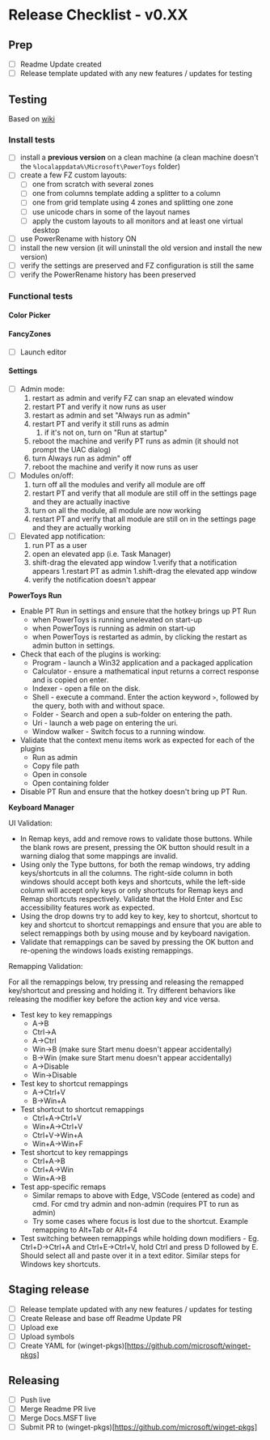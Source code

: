 # Release Checklist - v0.XX

## Prep

- [ ] Readme Update created
- [ ] Release template updated with any new features / updates for testing

## Testing 

Based on [wiki](https://github.com/microsoft/PowerToys/wiki/Release-check-list)

### Install tests
- [ ] install a **previous version** on a clean machine (a clean machine doesn't the `%localappdata%\Microsoft\PowerToys` folder)
- [ ] create a few FZ custom layouts:
    - [ ] one from scratch with several zones
    - [ ] one from columns template adding a splitter to a column
    - [ ] one from grid template using 4 zones and splitting one zone
    - [ ] use unicode chars in some of the layout names
    - [ ] apply the custom layouts to all monitors and at least one virtual desktop
- [ ] use PowerRename with history ON
- [ ] install the new version (it will uninstall the old version and install the new version)
- [ ] verify the settings are preserved and FZ configuration is still the same
- [ ] verify the PowerRename history has been preserved

### Functional tests

#### Color Picker
#### FancyZones

- [ ] Launch editor

#### Settings

- [ ] Admin mode:
   1. restart as admin and verify FZ can snap an elevated window
   1. restart PT and verify it now runs as user
   1. restart as admin and set "Always run as admin"
   1. restart PT and verify it still runs as admin
      1. if it's not on, turn on "Run at startup"
   1. reboot the machine and verify PT runs as admin (it should not prompt the UAC dialog)
   1. turn Always run as admin" off
   1. reboot the machine and verify it now runs as user
- [ ] Modules on/off:
   1. turn off all the modules and verify all module are off
   1. restart PT and verify that all module are still off in the settings page and they are actually inactive
   1. turn on all the module, all module are now working
   1. restart PT and verify that all module are still on in the settings page and they are actually working
- [ ] Elevated app notification:
   1. run PT as a user
   1. open an elevated app (i.e. Task Manager)
   1. shift-drag the elevated app window
   1.verify that a notification appears
   1.restart PT as admin
   1.shift-drag the elevated app window
   1. verify the notification doesn't appear

**PowerToys Run**

 - Enable PT Run in settings and ensure that the hotkey brings up PT Run 
   - when PowerToys is running unelevated on start-up
   - when PowerToys is running as admin on start-up
   - when PowerToys is restarted as admin, by clicking the restart as admin button in settings.
 - Check that each of the plugins is working:
   - Program - launch a Win32 application and a packaged application
   - Calculator - ensure a mathematical input returns a correct response and is copied on enter.
   - Indexer - open a file on the disk.
   - Shell - execute a command. Enter the action keyword `>`, followed by the query, both with and without space.
   - Folder - Search and open a sub-folder on entering the path.
   - Uri - launch a web page on entering the uri.
   - Window walker - Switch focus to a running window.
 - Validate that the context menu items work as expected for each of the plugins
   - Run as admin
   - Copy file path
   - Open in console
   - Open containing folder
 - Disable PT Run and ensure that the hotkey doesn't bring up PT Run.

**Keyboard Manager**

UI Validation:

  - In Remap keys, add and remove rows to validate those buttons. While the blank rows are present, pressing the OK button should result in a warning dialog that some mappings are invalid.
  - Using only the Type buttons, for both the remap windows, try adding keys/shortcuts in all the columns. The right-side column in both windows should accept both keys and shortcuts, while the left-side column will accept only keys or only shortcuts for Remap keys and Remap shortcuts respectively. Validate that the Hold Enter and Esc accessibility features work as expected.
  - Using the drop downs try to add key to key, key to shortcut, shortcut to key and shortcut to shortcut remappings and ensure that you are able to select remappings both by using mouse and by keyboard navigation.
  - Validate that remappings can be saved by pressing the OK button and re-opening the windows loads existing remappings.

Remapping Validation:

For all the remappings below, try pressing and releasing the remapped key/shortcut and pressing and holding it. Try different behaviors like releasing the modifier key before the action key and vice versa.
  - Test key to key remappings
    - A->B
    - Ctrl->A
    - A->Ctrl
    - Win->B (make sure Start menu doesn't appear accidentally)
    - B->Win (make sure Start menu doesn't appear accidentally)
    - A->Disable
    - Win->Disable
  - Test key to shortcut remappings
    - A->Ctrl+V
    - B->Win+A
  - Test shortcut to shortcut remappings
    - Ctrl+A->Ctrl+V
    - Win+A->Ctrl+V
    - Ctrl+V->Win+A
    - Win+A->Win+F
  - Test shortcut to key remappings
    - Ctrl+A->B
    - Ctrl+A->Win
    - Win+A->B
  - Test app-specific remaps
    - Similar remaps to above with Edge, VSCode (entered as code) and cmd. For cmd try admin and non-admin (requires PT to run as admin)
    - Try some cases where focus is lost due to the shortcut. Example remapping to Alt+Tab or Alt+F4
  - Test switching between remappings while holding down modifiers - Eg. Ctrl+D->Ctrl+A and Ctrl+E->Ctrl+V, hold Ctrl and press D followed by E. Should select all and paste over it in a text editor. Similar steps for Windows key shortcuts.

## Staging release

- [ ] Release template updated with any new features / updates for testing
- [ ] Create Release and base off Readme Update PR
- [ ] Upload exe
- [ ] Upload symbols
- [ ] Create YAML for (winget-pkgs)[https://github.com/microsoft/winget-pkgs]

## Releasing
- [ ] Push live
- [ ] Merge Readme PR live
- [ ] Merge Docs.MSFT live
- [ ] Submit PR to (winget-pkgs)[https://github.com/microsoft/winget-pkgs]
